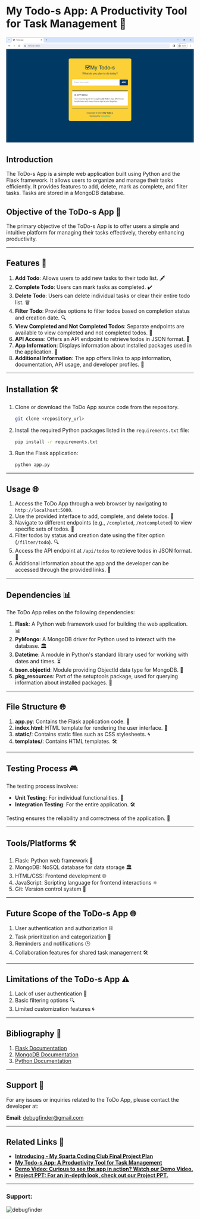 # My Todo-s App: A Productivity Tool for Task Management 📅
![ToDo App](https://github.com/debugfinder/Todo-s-App/blob/main/mytodo-images/My-Todo-s-Homepage.png?raw=true)

## Introduction
The ToDo-s App is a simple web application built using Python and the Flask framework. It allows users to organize and manage their tasks efficiently. It provides features to add, delete, mark as complete, and filter tasks. Tasks are stored in a MongoDB database.

## Objective of the ToDo-s App 🎯
The primary objective of the ToDo-s App is to offer users a simple and intuitive platform for managing their tasks effectively, thereby enhancing productivity.

---

## Features 🔗
1. **Add Todo**: Allows users to add new tasks to their todo list. 🖋️
2. **Complete Todo**: Users can mark tasks as completed. ✔️
3. **Delete Todo**: Users can delete individual tasks or clear their entire todo list. 🗑️
4. **Filter Todo**: Provides options to filter todos based on completion status and creation date. 🔍
5. **View Completed and Not Completed Todos**: Separate endpoints are available to view completed and not completed todos. 🔄
6. **API Access**: Offers an API endpoint to retrieve todos in JSON format. 🔢
7. **App Information**: Displays information about installed packages used in the application. 📘️
8. **Additional Information**: The app offers links to app information, documentation, API usage, and developer profiles. 🔗

---

## Installation 🛠️
1. Clone or download the ToDo App source code from the repository.
   ```bash
   git clone <repository_url>
   ```
2. Install the required Python packages listed in the `requirements.txt` file:
   ```bash
   pip install -r requirements.txt
   ```
3. Run the Flask application:
   ```bash
   python app.py
   ```

---

## Usage 🌐
1. Access the ToDo App through a web browser by navigating to `http://localhost:5000`.
2. Use the provided interface to add, complete, and delete todos. 📝
3. Navigate to different endpoints (e.g., `/completed`, `/notcompleted`) to view specific sets of todos. 🔄
4. Filter todos by status and creation date using the filter option (`/filter/todo`). 🔍
5. Access the API endpoint at `/api/todos` to retrieve todos in JSON format. 🔢
6. Additional information about the app and the developer can be accessed through the provided links. 🔗

---

## Dependencies 📊
The ToDo App relies on the following dependencies:
1. **Flask**: A Python web framework used for building the web application. 📊
2. **PyMongo**: A MongoDB driver for Python used to interact with the database. 🏛
3. **Datetime**: A module in Python's standard library used for working with dates and times. ⏳
4. **bson.objectid**: Module providing ObjectId data type for MongoDB. 🔢
5. **pkg_resources**: Part of the setuptools package, used for querying information about installed packages. 📘️

---

## File Structure 🌐
1. **app.py**: Contains the Flask application code. 🔢
2. **index.html**: HTML template for rendering the user interface. 🔄
3. **static/**: Contains static files such as CSS stylesheets. 🌀
4. **templates/**: Contains HTML templates. 🛠️

---

## Testing Process 🎮
The testing process involves:
- **Unit Testing**: For individual functionalities. 🎯
- **Integration Testing**: For the entire application. 🛠️

Testing ensures the reliability and correctness of the application. 🚀

---

## Tools/Platforms 🛠️
1. Flask: Python web framework 🔧
2. MongoDB: NoSQL database for data storage 🏛
3. HTML/CSS: Frontend development 🌐
4. JavaScript: Scripting language for frontend interactions ⚛
5. Git: Version control system 📐

---

## Future Scope of the ToDo-s App 🌐
1. User authentication and authorization ⛓️
2. Task prioritization and categorization 🔘
3. Reminders and notifications 🕒
4. Collaboration features for shared task management 🛠️

---

## Limitations of the ToDo-s App ⚠️
1. Lack of user authentication 🔐
2. Basic filtering options 🔍
3. Limited customization features 🌀

---

## Bibliography 📖
1. [Flask Documentation](https://flask.palletsprojects.com/)
2. [MongoDB Documentation](https://www.mongodb.com/docs/)
3. [Python Documentation](https://docs.python.org/3/)

---

## Support 📢
For any issues or inquiries related to the ToDo App, please contact the developer at:

**Email**: debugfinder@gmail.com

---

## Related Links 🔗
- **[Introducing - My Sparta Coding Club Final Project Plan](https://debugfinder.medium.com/introducing-my-sparta-coding-club-final-project-plan-c14763b07fb6)**
- **[My Todo-s App: A Productivity Tool for Task Management](https://debugfinder.medium.com/my-todo-s-app-a-productivity-tool-for-task-management-2aa0bf6cadf3)**
- **[Demo Video: Curious to see the app in action? Watch our Demo Video.](https://youtu.be/H9i3nVAtEmg)**
- **[Project PPT: For an in-depth look, check out our Project PPT.](https://www.linkedin.com/posts/debugfinder_my-todo-s-app-sparta-coding-club-final-activity-7181275392735948800-NL7J?utm_source=share&utm_medium=member_android)**

---

<h3 align="left">Support:</h3>
<p align="left"><a href="https://www.buymeacoffee.com/debugfinder"> <img align="left" src="https://cdn.buymeacoffee.com/buttons/v2/default-yellow.png" height="50" width="210" alt="debugfinder" /></a></p>
